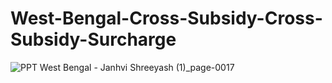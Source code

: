 # West-Bengal-Cross-Subsidy-Cross-Subsidy-Surcharge
![PPT West Bengal - Janhvi   Shreeyash (1)_page-0017](https://github.com/shreeyashn20/West-Bengal-Cross-Subsidy-Cross-Subsidy-Surcharge/assets/119413758/d8ffe5ac-6fa0-4592-a3f0-38e4e5246a3d)
